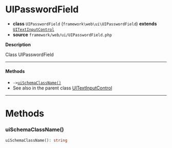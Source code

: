 # UIPasswordField

- **class** `UIPasswordField` (`framework\web\ui\UIPasswordField`) **extends** [`UITextInputControl`](https://github.com/jphp-group/wizard-framework/blob/master/wizard-web-ui/api-docs/classes/framework/web/ui/UITextInputControl.md)
- **source** `framework/web/ui/UIPasswordField.php`

**Description**

Class UIPasswordField

---

#### Methods

- `->`[`uiSchemaClassName()`](#method-uischemaclassname)
- See also in the parent class [UITextInputControl](https://github.com/jphp-group/wizard-framework/blob/master/wizard-web-ui/api-docs/classes/framework/web/ui/UITextInputControl.md)

---
# Methods

<a name="method-uischemaclassname"></a>

### uiSchemaClassName()
```php
uiSchemaClassName(): string
```
